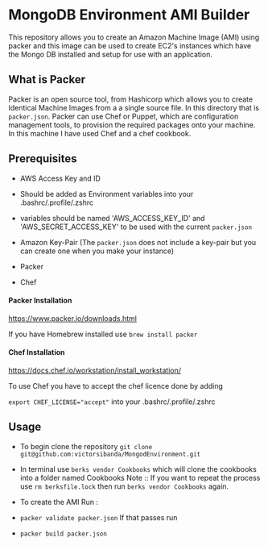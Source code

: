 # MongoDB Environment AMI Builder

This repository allows you to create an Amazon Machine Image (AMI) using packer and this image can be used to create EC2's instances which have the Mongo DB installed and setup for use with an application.

## What is Packer

Packer is an open source tool, from Hashicorp which allows you to create Identical Machine Images from a a single source file. In this directory that is `packer.json`. Packer can use Chef or Puppet, which are configuration management tools, to provision the required packages onto your machine. In this machine I have used Chef and a chef cookbook.

## Prerequisites

- AWS Access Key and ID
 - Should be added as Environment variables into your .bashrc/.profile/.zshrc
 - variables should be named 'AWS_ACCESS_KEY_ID' and 'AWS_SECRET_ACCESS_KEY' to be used with the current `packer.json`


- Amazon Key-Pair (The `packer.json` does not include a key-pair but you can create one when you make your instance)
- Packer
- Chef

#### Packer Installation

https://www.packer.io/downloads.html

If you have Homebrew installed use  `brew install packer`

#### Chef Installation

https://docs.chef.io/workstation/install_workstation/

To use Chef you have to accept the chef licence done by adding

`export CHEF_LICENSE="accept"` into your .bashrc/.profile/.zshrc



## Usage


- To begin clone the repository
`git clone git@github.com:victorsibanda/MongodEnvironment.git`

- In terminal use `berks vendor Cookbooks`
which will clone the cookbooks into a folder named Cookbooks
Note :: If you want to repeat the process use `rm berksfile.lock`
then run `berks vendor Cookbooks` again.

- To create the AMI Run :
 - `packer validate packer.json` If that passes run
 - `packer build packer.json`
